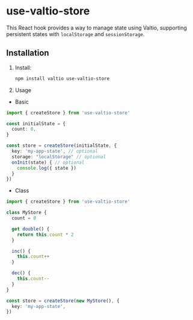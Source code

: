 # use-valtio-store

This React hook provides a way to manage state using Valtio, supporting persistent states with `localStorage` and `sessionStorage`.

## Installation

1. Install:

   ```zsh
   npm install valtio use-valtio-store
   ```

2. Usage

- Basic

```ts
import { createStore } from 'use-valtio-store'

const initialState = {
  count: 0,
}

const store = createStore(initialState, {
  key: 'my-app-state', // optional
  storage: "localStorage" // optional
  onInit(state) { // optional
    console.log({ state })
  }
})
```

- Class

```ts
import { createStore } from 'use-valtio-store'

class MyStore {
  count = 0

  get double() {
    return this.count * 2
  }

  inc() {
    this.count++
  }

  dec() {
    this.count--
  }
}

const store = createStore(new MyStore(), {
  key: 'my-app-state',
})
```
